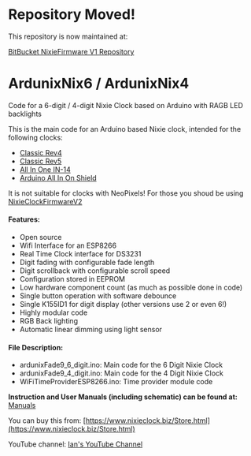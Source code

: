 # Repository Moved!

This repository is now maintained at:

[BitBucket NixieFirmware V1 Repository](bitbucket.org/isparkes/nixiefirmwarev1/)


# ArdunixNix6 / ArdunixNix4
Code for a 6-digit / 4-digit Nixie Clock based on Arduino with RAGB LED backlights

This is the main code for an Arduino based Nixie clock, intended for the following clocks:
- [Classic Rev4](https://www.nixieclock.biz/StoreClassic.html)
- [Classic Rev5](https://www.nixieclock.biz/StoreClassicRev5.html)
- [All In One IN-14](https://www.nixieclock.biz/StoreAllInOne.html)
- [Arduino All In On Shield](https://www.nixieclock.biz/StoreArduinoAllInOne.html)

It is not suitable for clocks with NeoPixels! For those you shoud be using [NixieClockFirmwareV2](https://bitbucket.org/isparkes/nixiefirmwarev2)

#### Features:
- Open source
- Wifi Interface for an ESP8266
- Real Time Clock interface for DS3231
- Digit fading with configurable fade length
- Digit scrollback with configurable scroll speed
- Configuration stored in EEPROM
- Low hardware component count (as much as possible done in code)
- Single button operation with software debounce
- Single K155ID1 for digit display (other versions use 2 or even 6!)
- Highly modular code
- RGB Back lighting
- Automatic linear dimming using light sensor


#### File Description:
- ardunixFade9_6_digit.ino: Main code for the 6 Digit Nixie Clock
- ardunixFade9_4_digit.ino: Main code for the 4 Digit Nixie Clock
- WiFiTimeProviderESP8266.ino: Time provider module code

**Instruction and User Manuals (including schematic) can be found at:** [Manuals](https://www.nixieclock.biz/Manuals.html)

You can buy this from: [https://www.nixieclock.biz/Store.html](https://www.nixieclock.biz/Store.html)

YouTube channel: [Ian's YouTube Channel](https://www.youtube.com/channel/UCiC34G8yl0mN2BK-LzPw0ew?view_as=subscriber)

